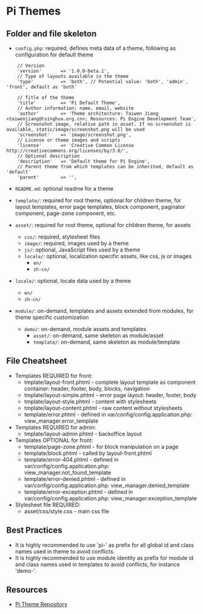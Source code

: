 Pi Themes
=========


Folder and file skeleton
------------------------
* ```config.php```: required, defines meta data of a theme, following as configuration for default theme
```
    // Version
    'version'       => '1.0.0-beta.1',
    // Type of layouts available in the theme
    'type'          => 'both', // Potential value: 'both', 'admin', 'front', default as 'both'

    // Title of the theme
    'title'         => 'Pi Default Theme',
    // Author information: name, email, website
    'author'        => 'Theme architecture: Taiwen Jiang <taiwenjiang@tsinghua.org.cn>; Resources: Pi Engine Development Team',
    // Screenshot image, relative path in asset. If no screenshot is available, static/image/screenshot.png will be used
    'screenshot'    => 'image/screenshot.png',
    // License or theme images and scripts
    'license'       => 'Creative Common License http://creativecommons.org/licenses/by/3.0/',
    // Optional description
    'description'   => 'Default theme for Pi Engine',
    // Parent theme from which templates can be inherited, default as 'default'
    'parent'        => '',
```
* ```README.md```: optional readme for a theme

* ```template/```: required for root theme, optional for children theme, for layout templates, error page templates, block component, paginator component, page-zone component, etc.
* ```asset/```: required for root theme, optional for children theme, for assets
  * ```css/```: required, stylesheet files
  * ```image/```: required, images used by a theme
  * ```js/```: optional, JavaScript files used by a theme
  * ```locale/```: optional, localization specific assets, like css, js or images
    * ```en/```
    * ```zh-cn/```
* ```locale/```: optional, locale data used by a theme
  * ```en/```
  * ```zh-cn/```
* ```module/```: on-demand, templates and assets extended from modules, for theme specific customization
  * ```demo/```: on-demand, module assets and templates
    * ```asset/```: on-demand, same skeleton as module/asset
    * ```template/```: on-demand, same skeleton as module/template


File Cheatsheet
---------------
* Templates REQUIRED for front:
  * tmplate/layout-front.phtml - complete layout template as component container: header, footer, body, blocks, navigation
  * tmplate/layout-simple.phtml - error page layout: header, footer, body
  * tmplate/layout-style.phtml - content with stylesheets
  * tmplate/layout-content.phtml - raw content without stylesheets
  * template/error.phtml - defined in var/config/config.application.php: view_manager.error_template
* Templates REQUIRED for admin:
  * tmplate/layout-admin.phtml - backoffice layout
* Templates OPTIONAL for front:
  * template/page-zone.phtml - for block manipulation on a page
  * template/block.phtml - called by layout-front.phtml
  * template/error-404.phtml - defined in var/config/config.application.php: view_manager.not_found_template
  * template/error-denied.phtml - defined in var/config/config.application.php: view_manager.denied_template
  * template/error-exception.phtml - defined in var/config/config.application.php: view_manager.exception_template
* Stylesheet file REQUIRED:
  * asset/css/style.css - main css file

Best Practices
--------------
* It is highly recommended to use 'pi-' as prefix for all global id and class names used in theme to avoid conflicts.
* It is highly recommended to use module identity as prefix for module id and class names used in templates to avoid conflicts, for instance 'demo-'.

Resources
---------
* [Pi Theme Repository](http://pialog.org/theme.html)
